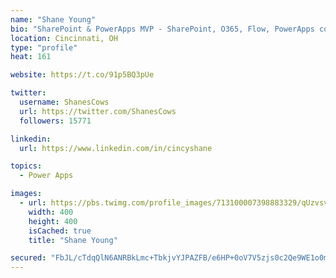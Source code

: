 ```yaml
---
name: "Shane Young"
bio: "SharePoint & PowerApps MVP - SharePoint, O365, Flow, PowerApps consulting? @PowerApps911 | Pure Snark? You found it."
location: Cincinnati, OH
type: "profile"
heat: 161

website: https://t.co/91p5BQ3pUe

twitter:
  username: ShanesCows
  url: https://twitter.com/ShanesCows
  followers: 15771

linkedin:
  url: https://www.linkedin.com/in/cincyshane

topics:
  - Power Apps

images:
  - url: https://pbs.twimg.com/profile_images/713100007398883329/qUzvsvQ3_400x400.jpg
    width: 400
    height: 400
    isCached: true
    title: "Shane Young"

secured: "FbJL/cTdqQlN6ANRBkLmc+TbkjvYJPAZFB/e6HP+0oV7V5zjs0c2Qe9WE1o0mUeKBwPc9dSWlhDMKe2uwzMHTSz1fes5BrbykJ/Th7/+V5UlIW0cZw9UMviUHsf/Y+Un4XVMEA8Gi3zq4eY699c3FQ1GET132jUcMLCNyJeMA2SG8kvhnZi3mJXNCb5eNt7PaTkXI2400kxRJQdqKy/3cwwUJxR3whA5wpjkKGeaNCxzMlYxULy+PrZRFA/fewxgZS2Kub8iORc6MfAVdpDBtwEcZBifjV3L8bEIY9leI//+07hGWxeNX/p/WjEoNxnwdcgduf9nyxo/BL9UG9EcvIP1yLtJnSSkLweCWDqvJboWAbrGmM+T9qQikWPWP16cwd0Z8ooyLXanIZlRjNLOs7LiO+J9IVzbIDNJBk+Tmgk=;sgI7YkN6qh4wmP9aoIKveg=="
---
```


